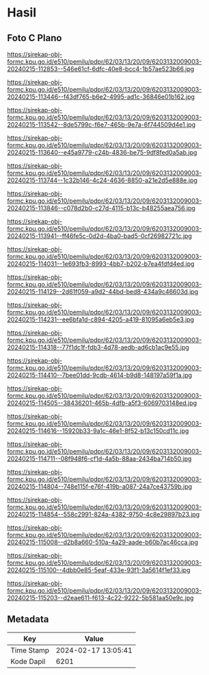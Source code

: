 # Hasil

## Foto C Plano

https://sirekap-obj-formc.kpu.go.id/e510/pemilu/pdpr/62/03/13/20/09/6203132009003-20240215-112853--546e61cf-6dfc-40e8-bcc4-1b57ae523b66.jpg

https://sirekap-obj-formc.kpu.go.id/e510/pemilu/pdpr/62/03/13/20/09/6203132009003-20240215-113446--f43df765-b6e2-4995-ad1c-36846e01b162.jpg

https://sirekap-obj-formc.kpu.go.id/e510/pemilu/pdpr/62/03/13/20/09/6203132009003-20240215-113542--8de5799c-f6e7-465b-9e7a-6f744509d4e1.jpg

https://sirekap-obj-formc.kpu.go.id/e510/pemilu/pdpr/62/03/13/20/09/6203132009003-20240215-113640--e45a9779-c24b-4836-be75-9df8fed0a5ab.jpg

https://sirekap-obj-formc.kpu.go.id/e510/pemilu/pdpr/62/03/13/20/09/6203132009003-20240215-113744--1c32b146-4c24-4636-8850-a21e2d5e888e.jpg

https://sirekap-obj-formc.kpu.go.id/e510/pemilu/pdpr/62/03/13/20/09/6203132009003-20240215-113846--c078d2b0-c27d-4115-b13c-b48255aea756.jpg

https://sirekap-obj-formc.kpu.go.id/e510/pemilu/pdpr/62/03/13/20/09/6203132009003-20240215-113941--ff46fe5c-0d2d-4ba0-bad5-0cf26982721c.jpg

https://sirekap-obj-formc.kpu.go.id/e510/pemilu/pdpr/62/03/13/20/09/6203132009003-20240215-114031--1e693fb3-8993-4bb7-b202-b7ea4fdfd4ed.jpg

https://sirekap-obj-formc.kpu.go.id/e510/pemilu/pdpr/62/03/13/20/09/6203132009003-20240215-114129--2d61f059-a9d2-44bd-bed8-434a9c46603d.jpg

https://sirekap-obj-formc.kpu.go.id/e510/pemilu/pdpr/62/03/13/20/09/6203132009003-20240215-114231--ee6bfa1d-c894-4205-a419-81095a6eb5e3.jpg

https://sirekap-obj-formc.kpu.go.id/e510/pemilu/pdpr/62/03/13/20/09/6203132009003-20240215-114318--77f1dc1f-fdb3-4d78-aedb-ad6cb1ac9e55.jpg

https://sirekap-obj-formc.kpu.go.id/e510/pemilu/pdpr/62/03/13/20/09/6203132009003-20240215-114410--7bee01dd-9cdb-4614-b9d8-148197a59f1a.jpg

https://sirekap-obj-formc.kpu.go.id/e510/pemilu/pdpr/62/03/13/20/09/6203132009003-20240215-114505--38436201-465b-4dfb-a5f3-6069703148ed.jpg

https://sirekap-obj-formc.kpu.go.id/e510/pemilu/pdpr/62/03/13/20/09/6203132009003-20240215-114616--15920b33-9a1c-46e1-8f52-b13c150cd11c.jpg

https://sirekap-obj-formc.kpu.go.id/e510/pemilu/pdpr/62/03/13/20/09/6203132009003-20240215-114711--08f948f6-cf1d-4a5b-88aa-2434ba714b50.jpg

https://sirekap-obj-formc.kpu.go.id/e510/pemilu/pdpr/62/03/13/20/09/6203132009003-20240215-114804--748e115f-e76f-419b-a087-24a7ce43759b.jpg

https://sirekap-obj-formc.kpu.go.id/e510/pemilu/pdpr/62/03/13/20/09/6203132009003-20240215-114854--558c2991-824a-4382-9750-4c8e29897b23.jpg

https://sirekap-obj-formc.kpu.go.id/e510/pemilu/pdpr/62/03/13/20/09/6203132009003-20240215-115008--d2b8a660-510a-4a29-aade-b60b7ac46cca.jpg

https://sirekap-obj-formc.kpu.go.id/e510/pemilu/pdpr/62/03/13/20/09/6203132009003-20240215-115100--4dbb0e85-5eaf-433e-93f1-3a5614f1ef33.jpg

https://sirekap-obj-formc.kpu.go.id/e510/pemilu/pdpr/62/03/13/20/09/6203132009003-20240215-115203--d2eae611-f613-4c22-9222-5b581aa50e9c.jpg


## Metadata

| Key        | Value               |
| ---------- | ------------------- |
| Time Stamp | 2024-02-17 13:05:41 |
| Kode Dapil | 6201                |



